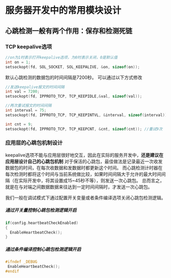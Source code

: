 # 服务器开发中的常用模块设计
## 心跳检测一般有两个作用：保存和检测死链

### TCP keepalive选项
```cpp
//on为1时表示打开keepalive选项，为0时表示关闭，0是默认值
int on = 1;
setsockopt(fd, SOL_SOCKET, SOL_KEEPALIVE, &on, sizeof(on));
```
默认心跳检测的数据包的时间间隔是7200秒。
可以通过以下方式修改
```cpp
//发送keepalive报文的时间间隔
int val = 7200;
setsockopt(fd, IPPROTO_TCP, TCP_KEEPIDLE,&val, sizeof(val));

//两次重试报文的时间间隔
int interval = 75;
setsockopt(fd, IPPROTO_TCP, TCP_KEEPINTVL, &interval, sizeof(interval));

int cnt = 9;
setsockopt(fd, IPPROTO_TCP, TCP_KEEPCNT, &cnt, sizeof(cnt)); //重试9次
```

### 应用层的心跳包机制设计
keepalive选项不能与应用层很好地交互，因此在实际的服务开发中，**还是建议在应用层设计自己的心跳包机制**
对于保活的心跳包，最佳做法是记录最近一次收发数据包的时间，在每次收数据和发数据时都更新这个时间。
而心跳检测计时器在每次检测时都将这个时间与当前系统做比较，如果时间间隔大于允许的最大时间间隔（在实际开发中，将其设置成15~45秒不等），则发送一次心跳包。
总而言之，就是在与对端之间数据数据来往达到一定时间间隔时，才发送一次心跳包。

我们一般在调试模式下通过配置开关变量或者条件编译选项关闭心跳包检测逻辑。
##### 通过开关量控制心跳包检测逻辑开启
```cpp
if(config.heartbeatCheckEnabled)
{
  EnableHeartbeatCheck();
}
```
##### 通过条件编译控制心跳包检测逻辑开启
```cpp
#ifndef _DEBUG
 EnableHeartbeatCheck();
#endif
```









